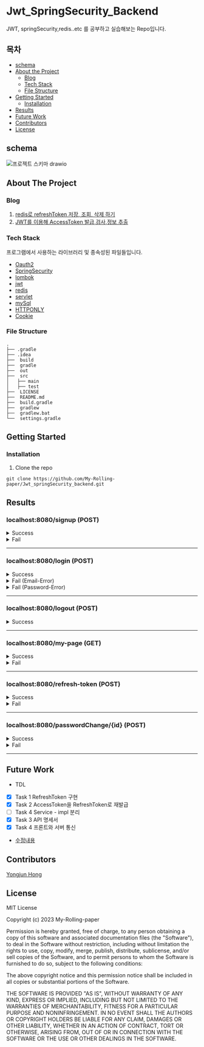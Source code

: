 

# Jwt_SpringSecurity_Backend
JWT, springSecurity,redis..etc 를 공부하고 실습해보는 Repo입니다.


<!-- TABLE OF CONTENTS -->
## 목차

* [schema](#schema)
* [About the Project](#about-the-project)
  * [Blog](#blog)
  * [Tech Stack](#tech-stack)
  * [File Structure](#file-structure)
* [Getting Started](#getting-started)
  * [Installation](#installation)
* [Results](#results)
* [Future Work](#future-work)
* [Contributors](#contributors)
* [License](#license)


<!-- Description -->
## schema
![프로젝트 스키마 drawio](https://github.com/My-Rolling-paper/Jwt_springSecurity_backend/assets/104314593/26d7df14-7aca-458d-8eb4-2db6f8d5ae98)


<!-- ABOUT THE PROJECT -->
## About The Project
### Blog
1. [redis로 refreshToken 저장, 조회, 삭제 하기](https://solution-is-here.tistory.com/172)
2. [JWT를 이용해 AccessToken 발급,검사,정보 추출](https://solution-is-here.tistory.com/173)

### Tech Stack
프로그램에서 사용하는 라이브러리 및 종속성된 파일들입니다. 
* [Oauth2](https://oauth.net/2/)
* [SpringSecurity](https://docs.spring.io/spring-security/reference/index.html)
* [lombok](https://projectlombok.org/setup/)
* [jwt](https://jwt.io/)
* [redis](https://redis.io/) 
* [servlet](https://www.ros.org/) 
* [mySql](https://www.mysql.com/)
* [HTTPONLY](https://developer.mozilla.org/ko/docs/Web/HTTP/Cookies)
* [Cookie](https://docs.spring.io/spring-boot/docs/current/reference/htmlsingle/#boot-features-web-cookies)

### File Structure
    .
    ├── .gradle                
    ├── .idea                  
    ├──  build
    ├──  gradle    
    ├──  out                   
    ├──  src                   
    │   ├── main                
    │   ├── test   
    ├──  LICENSE  
    ├──  README.md             
    ├──  build.gradle           
    ├──  gradlew               
    ├──  gradlew.bat         
    └──  settings.gradle     
    

<!-- GETTING STARTED -->
## Getting Started

### Installation
1. Clone the repo
```
git clone https://github.com/My-Rolling-paper/Jwt_springSecurity_backend.git
```

<!-- RESULTS -->
## Results

### localhost:8080/signup (POST)

<details>
    <summary> Success </summary>
 
**RequestBody**
```
{
    "email":"kevin0928@naver.com",
    "name" : "kevin",
    "password" : "1234"
}
```
**ResponseBody**
```
{
    "code": 200,
    "message": "회원 가입 성공",
    "data": {
        "id": 3,
        "name": "kevin",
        "email": "kevin0928@naver.com",
        "roles": [
            "ROLE_USER"
        ],
        "enabled": true,
        "password": "$2a$10$HRHe9./bnjCH6Aby3o/.MOEcOJnC7BDjsmPbyJ4yE9TIl5B5jzDBy",
        "username": "kevin0928@naver.com",
        "authorities": [
            {
                "authority": "ROLE_USER"
            }
        ],
        "accountNonLocked": true,
        "credentialsNonExpired": true,
        "accountNonExpired": true
    }
}
```
</details>


<details>
    <summary> Fail </summary>
 
**RequestBody**
```
{
    "email":"kevin0928@naver.com", -> 중복된 이메일 
    "name" : "kevin",
    "password" : "1234"
}
```
**ResponseBody**
```
{
    "code": 409,
    "message": "이미 사용 중인 이메일입니다.",
    "data": null
}
```
</details>


---
### localhost:8080/login (POST)

<details>
    <summary> Success </summary>
 
**RequestBody**
```
{
    "email":"kevin0928@naver.com",
    "password" : "1234"
}
```

**ResponseBody**
### header
 ```
refreshToken=eyJhbGciOiJIUzI1NiJ9.eyJzdWIiOiJrZXZpbjA5MjhAbmF2ZXIuY29tIiwicm9sZXMiOlsiUk9MRV9VU0VSIl0sIkFVVEhPUklUSUVTX0tFWSI6WyJST0xFX1VTRVIiXSwiaWF0IjoxNjg2MjMwMDU3LCJleHAiOjE2ODY0NDYwNTd9.ZceFy6-XgStt5B8xI1Gz258KTAaSOrNyqFrtDtjEVD0;
 Path=/; Max-Age=3600000; Expires=Thu, 20 Jul 2023 05:14:19 GMT; Secure; HttpOnly; SameSite=None
 ```
 ### body
```
{
    "code": 200,
    "message": "로그인 성공",
    "token": null,
    "expireTimeMs": null
}
```
</details>


<details>
    <summary> Fail (Email-Error) </summary>
 
**RequestBody**
```
{
    "email":"kevin0928@nver.com", -> 틀린 이메일
    "password" : "1234"
}
```
**ResponseBody**
```
{
    "code": 401,
    "message": "이메일을 잘못 입력하셨습니다.",
    "token": null,
    "expireTimeMs": null
}
```
</details>

<details>
    <summary> Fail (Password-Error) </summary>
 
**RequestBody**
```
{
    "email":"kevin0928@nver.com", 
    "password" : "1234" -> 틀린 비밀번호 
}
```
**ResponseBody**
```
{
    "code": 403,
    "message": "비밀번호를 잘못 입력하셨습니다.",
    "token": null,
    "expireTimeMs": null
}
```
</details>

---
### localhost:8080/logout (POST)

<details>
    <summary> Success </summary>

### member has a refresh token!

**ResponseBody**

### body
```
{
    "code": 200,
    "message": "로그아웃 성공"
}
```
</details>



---
### localhost:8080/my-page (GET)

<details>
    <summary> Success </summary>
 
### Authentication HttpServletRequest

**ResponseBody**
```
{
    "code": 200,
    "message": "회원 인증 성공",
    "token": null,
    "name": "kevin",
    "email": "kevin0928@naver.com"
}
```
</details>

<details>
    <summary> Fail </summary>
 
### Non-authentication HttpServletRequest

**ResponseBody**
```
{
    "code": 401,
    "message": "회원 인증 실패",
    "token": null,
    "name": null,
    "email": null
}
```
</details>

---
### localhost:8080/refresh-token (POST)

<details>
    <summary> Success </summary>
 
### member has a refresh token

**ResponseBody**
```
{
    "code": 200,
    "message": "토큰 재발급 성공",
    "token": null,
    "expireTimeMs": null
}
```
</details>

<details>
    <summary> Fail </summary>
 
### Member does not have a refresh token

**ResponseBody**
```
{
    "code": 400,
    "message": "토큰 재발급 실패",
    "token": null,
    "expireTimeMs": null
}
```
</details>

---
### localhost:8080/passwordChange/{id} (POST)

<details>
    <summary> Success </summary>

**RequestBody**
```
{
    "currentPassword" : "124",
    "newPassword" : "1234"
}
```
**ResponseBody**
```
{
    "code": 200,
    "message": "비밀번호 변경 완료",
    "data": "124"
}
```
</details>

<details>
    <summary> Fail </summary>


### Wrong Password

**RequestBody**
```
{
    "currentPassword" : "123", -> 틀린 비밀번호
    "newPassword" : "1234"
}
```
**ResponseBody**
```
{
    "code": 600,
    "message": "비밀번호를 잘못 입력하셨습니다.",
    "data": null
}
```

### Enter the same password twice

**RequestBody**
```
{
    "email":"kevin0928@nver.com", -> 틀린 이메일
    "password" : "1234"
}
```
**ResponseBody**
```
{
    "currentPassword" : "1234", // 똑같은 비밀번호
    "newPassword" : "1234"
}
```
</details>

---


<!-- FUTURE WORK -->
## Future Work
* TDL
- [x] Task 1 RefreshToken 구현
- [x] Task 2 AccessToken을 RefreshToken로 재발급
- [ ] Task 4 Service - impl 분리
- [x] Task 3 API 명세서
- [x] Task 4 프론트와 서버 통신

* [수정내용](https://shining-fish-553.notion.site/Checklist-to-finish-off-5b5197d4b9e140058c6e4b84df71af78)


<!-- CONTRIBUTORS -->
## Contributors
[Yongjun Hong](https://github.com/yongjun-hong)




<!-- LICENSE -->
## License
MIT License

Copyright (c) 2023 My-Rolling-paper

Permission is hereby granted, free of charge, to any person obtaining a copy
of this software and associated documentation files (the "Software"), to deal
in the Software without restriction, including without limitation the rights
to use, copy, modify, merge, publish, distribute, sublicense, and/or sell
copies of the Software, and to permit persons to whom the Software is
furnished to do so, subject to the following conditions:

The above copyright notice and this permission notice shall be included in all
copies or substantial portions of the Software.

THE SOFTWARE IS PROVIDED "AS IS", WITHOUT WARRANTY OF ANY KIND, EXPRESS OR
IMPLIED, INCLUDING BUT NOT LIMITED TO THE WARRANTIES OF MERCHANTABILITY,
FITNESS FOR A PARTICULAR PURPOSE AND NONINFRINGEMENT. IN NO EVENT SHALL THE
AUTHORS OR COPYRIGHT HOLDERS BE LIABLE FOR ANY CLAIM, DAMAGES OR OTHER
LIABILITY, WHETHER IN AN ACTION OF CONTRACT, TORT OR OTHERWISE, ARISING FROM,
OUT OF OR IN CONNECTION WITH THE SOFTWARE OR THE USE OR OTHER DEALINGS IN THE
SOFTWARE.
